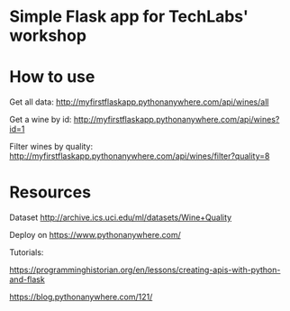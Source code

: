 # Simple Flask  app for TechLabs' workshop 

# How to use

Get all data: http://myfirstflaskapp.pythonanywhere.com/api/wines/all

Get a wine by id: http://myfirstflaskapp.pythonanywhere.com/api/wines?id=1

Filter wines by quality: http://myfirstflaskapp.pythonanywhere.com/api/wines/filter?quality=8

# Resources
Dataset http://archive.ics.uci.edu/ml/datasets/Wine+Quality

Deploy on https://www.pythonanywhere.com/

Tutorials:

https://programminghistorian.org/en/lessons/creating-apis-with-python-and-flask 

https://blog.pythonanywhere.com/121/